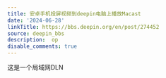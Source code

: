 ```yaml
---
title: 安卓手机投屏视频到deepin电脑上播放Macast
date: '2024-06-28'
linkTitle: https://bbs.deepin.org/en/post/274452
source: deepin_bbs
description:  op 
disable_comments: true
---
```

这是一个局域网DLN
